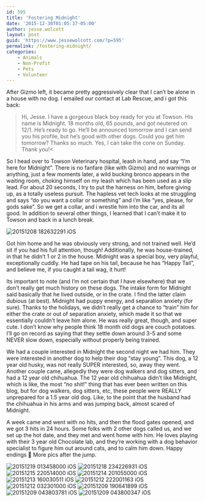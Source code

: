 ```yaml
---
id: 595
title: 'Fostering Midnight'
date: '2015-12-30T01:05:37-05:00'
author: jesse.wolcott
layout: post
guid: 'https://www.jessewolcott.com/?p=595'
permalink: /fostering-midnight/
categories:
    - Animals
    - Non-Profit
    - Pets
    - Volunteer
---
```


After Gizmo left, it became pretty aggressively clear that I can’t be alone in a house with no dog. I emailed our contact at Lab Rescue, and i got this back:

> Hi, Jesse. I have a gorgeous black boy ready for you at Towson. His name is Midnight. 18 months old, 65 pounds, and got neutered on 12/1. He’s ready to go. He’ll be announced tomorrow and I can send you his profile, but he’s good with other dogs. Could you get him tomorrow? Thanks so much. Yes, I can take the cone on Sunday. Thank you!&lt;

So I head over to Towson Veterinary hospital, leash in hand, and say “I’m here for Midnight”. There is no fanfare (like with Gizmo) and no warnings or anything, just a few moments later, a wild bucking bronco appears in the waiting room, choking himself on my leash which has been used as a slip lead. For about 20 seconds, I try to put the harness on him, before giving up, as a totally useless pursuit. The hapless vet tech looks at me struggling and says “do you want a collar or something” and i’m like “yes, please, for gods sake”. So we get a collar, and i wrestle him into the car, and its all good. In addition to several other things, I learned that I can’t make it to Towson and back in a lunch break.

![20151208 182632291 iOS](/assets/img/2015/12/20151208_182632291_iOS.jpg)

Got him home and he was obviously very strong, and not trained well. He’d sit if you had his full attention, though! Additionally, he was house-trained, in that he didn’t 1 or 2 in the house. Midnight was a special boy, very playful, exceptionally cuddly. He had tape on his tail, because he has “Happy Tail”, and believe me, if you caught a tail wag, it hurt!

Its important to note (and I’m not certain that I have elsewhere) that we don’t really get much history on these dogs. The intake form for Midnight said basically that he lived outside, or in the crate. I find the latter claim dubious (at best). Midnight had puppy energy, and separation anxiety (for sure). Thanks to the holidays, we didn’t really get a chance to “train” him for either the crate or out of separation anxiety, which made it so that we essentially couldn’t leave him alone. He was really great, though, and super cute. I don’t know why people think 18 month old dogs are couch potatoes. I’ll go on record as saying that they settle down around 3-5 and some NEVER slow down, especially without properly being trained.

We had a couple interested in Midnight the second night we had him. They were interested in another dog to help their dog “stay young”. This dog, a 12 year old husky, was not really SUPER interested, so, away they went. Another couple came, allegedly they were dog walkers and dog sitters, and had a 12 year old chihuahua. The 12 year old chihuahua didn’t like Midnight, which is like, the most “no shit!” thing that has ever been written on this blog, but for dog walkers, dog sitters, etc, these people were REALLY unprepared for a 1.5 year old dog. Like, to the point that the husband had the chihuahua in his arms and was jumping back, almost scared of Midnight.

A week came and went with no hits, and then the flood gates opened, and we got 3 hits in 24 hours. Some folks with 2 other dogs called us, and we set up the hot date, and they met and went home with him. He loves playing with their 3 year old Chocolate lab, and they’re working with a dog behavior specialist to figure him out around cats, and to calm him down. Happy endings 🙂 More pics after the jump.

![20151219 013458000 iOS](/assets/img/2015/12/20151219_013458000_iOS.png)
![20151218 234226931 iOS](/assets/img/2015/12/20151218_234226931_iOS.jpg)
![20151215 220514000 iOS](/assets/img/2015/12/20151215_220514000_iOS.jpg)
![20151214 201055000 iOS](/assets/img/2015/12/20151214_201055000_iOS.jpg)
![20151213 160030511 iOS](/assets/img/2015/12/20151213_160030511_iOS.jpg)
![20151212 222001163 iOS](/assets/img/2015/12/20151212_222001163_iOS.png)
![20151212 032301000 iOS](/assets/img/2015/12/20151212_032301000_iOS.jpg)
![20151209 190641899 iOS](/assets/img/2015/12/20151209_190641899_iOS.jpg)
![20151209 043803781 iOS](/assets/img/2015/12/20151209_043803781_iOS.jpg)
![20151209 043800347 iOS](/assets/img/2015/12/20151209_043800347_iOS.jpg)